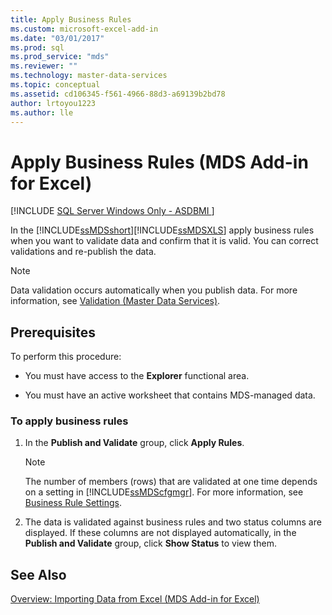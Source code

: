 ```yaml
---
title: Apply Business Rules
ms.custom: microsoft-excel-add-in
ms.date: "03/01/2017"
ms.prod: sql
ms.prod_service: "mds"
ms.reviewer: ""
ms.technology: master-data-services
ms.topic: conceptual
ms.assetid: cd106345-f561-4966-88d3-a69139b2bd78
author: lrtoyou1223
ms.author: lle
---
```

# Apply Business Rules (MDS Add-in for Excel)

[!INCLUDE [SQL Server Windows Only - ASDBMI ](../../includes/applies-to-version/sql-windows-only-asdbmi.md)]

  In the [!INCLUDE[ssMDSshort](../../includes/ssmdsshort-md.md)][!INCLUDE[ssMDSXLS](../../includes/ssmdsxls-md.md)] apply business rules when you want to validate data and confirm that it is valid. You can correct validations and re-publish the data.  
  
> [!NOTE]  
>  Data validation occurs automatically when you publish data. For more information, see [Validation &#40;Master Data Services&#41;](../../master-data-services/validation-master-data-services.md).  
  
## Prerequisites  
 To perform this procedure:  
  
-   You must have access to the **Explorer** functional area.  
  
-   You must have an active worksheet that contains MDS-managed data.  
  
### To apply business rules  
  
1.  In the **Publish and Validate** group, click **Apply Rules**.  
  
    > [!NOTE]  
    >  The number of members (rows) that are validated at one time depends on a setting in [!INCLUDE[ssMDScfgmgr](../../includes/ssmdscfgmgr-md.md)]. For more information, see [Business Rule Settings](../../master-data-services/system-settings-master-data-services.md#BusinessRules).  
  
2.  The data is validated against business rules and two status columns are displayed. If these columns are not displayed automatically, in the **Publish and Validate** group, click **Show Status** to view them.  
  
## See Also  
 [Overview: Importing Data from Excel &#40;MDS Add-in for Excel&#41;](../../master-data-services/microsoft-excel-add-in/overview-importing-data-from-excel-mds-add-in-for-excel.md)  
  
  

